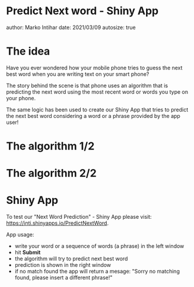 Predict Next word - Shiny App
========================================================
author: Marko Intihar
date: 2021/03/09
autosize: true

The idea
========================================================

Have you ever wondered how your mobile phone tries to guess the next best word when you are writing text on your smart phone?

The story behind the scene is that phone uses an algorithm that is predicting the next word using the most recent word or words you type on your phone.

The same logic has been used to create our Shiny App that tries to predict the next best word considering a word or a phrase provided by the app user!


The algorithm 1/2
========================================================


The algorithm 2/2
========================================================


Shiny App
========================================================

To test our "Next Word Prediction" - Shiny App please visit: <https://inti.shinyapps.io/PredictNextWord>.

App usage:
- write your word or a sequence of words (a phrase) in the left window
- hit **Submit**
- the algorithm will try to predict next best word
- prediction is shown in the right window
- if no match found the app will return a mesage: "Sorry no matching found, please insert a different phrase!"




